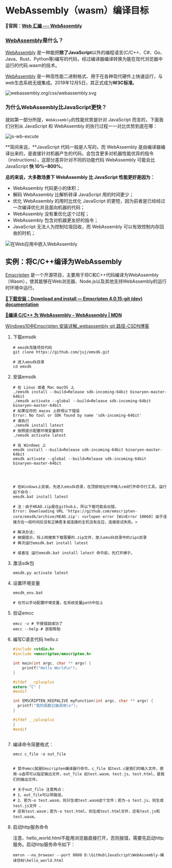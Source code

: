 # WebAssembly（wasm）编译目标



**🚀官网：[Web 汇编 --- WebAssembly](https://webassembly.org/)**



### [WebAssembly](https://developer.mozilla.org/zh-CN/docs/WebAssembly)是什么？

[WebAssembly](https://developer.mozilla.org/en-US/docs/WebAssembly/Concepts) 是一种能把**除了JavaScript**以外的编程语言(C/C++、C#、Go、Java、Rust、Python等)编写的代码，经过编译器编译转换为能在现代浏览器中运行的代码.wasm的技术。

[WebAssembly](https://developer.mozilla.org/en-US/docs/WebAssembly/Concepts) 是一种高性能二进制格式、用于在各种现代硬件上快速运行，与web生态系统无缝集成。2019年12月5日，其正式成为**W3C标准**。

![webassembly.org/css/webassembly.svg](https://webassembly.org/css/webassembly.svg)





### 为什么WebAssembly比JavaScript更快？

就如第一部分所提，`WebAssembly`的性能优势是针对 JavaScript 而言的，下面我们分别从 JavaScript 和 WebAssembly 的执行过程一一对比优势到底在哪：

![js-wb-excute](D:\GitHub\JavaScript\WebAssembly-编译目标\WebAssembly为什么快.png)

**简间来说，**JavaScript 代码一般是人写的，而 WebAssembly 是由编译器编译出来的，是直接针对机器产生的代码，会包含更多对机器性能优异的指令（instructions），这部分差异针对不同的功能代码 WebAssembly 可能会比 JavaScript **快 10%~800%**。

**总的来说，大多数场景下 WebAssembly 比 JavaScript 性能更好是因为：**

- WebAssembly 代码更小的体积；
- 解码 WebAssembly 比解析转译 JavaScript 用的时间更少；
- 优化 WebAssembly 的用时比优化 JavaScript 的更短，因为前者是已经经过一次编译优化并且面向机器的代码；
- WebAssembly 没有重优化这个过程；
- WebAssembly 包含对机器更友好的指令；
- JavaScript 无法人为控制垃圾回收，而 WebAssembly 可以有效控制内存回收的时机；

![在Web应用中嵌入WebAssembly](D:\GitHub\JavaScript\WebAssembly-编译目标\在Web应用中嵌入WebAssembly.png)





## 实例：将C/C++编译为WebAssembly



[Emscripten](https://emscripten.org/) 是一个开源项目，主要用于将C和C++代码编译为WebAssembly（Wasm），使其能够在Web浏览器、Node.js以及其他支持WebAssembly的运行时环境中运行。



**[🚀下载安装：Download and install — Emscripten 4.0.15-git (dev) documentation](https://emscripten.org/docs/getting_started/downloads.html)**



**[🚀编译 C/C++ 为 WebAssembly - WebAssembly | MDN](https://developer.mozilla.org/zh-CN/docs/WebAssembly/Guides/C_to_Wasm)**



[Windows10中Emscripten 安装详解_webassembly git 路径-CSDN博客](https://blog.csdn.net/cnds123/article/details/106742371)



1. 下载emsdk

   ```shell
   # emsdk克隆项目代码
   git clone https://github.com/juj/emsdk.git
   
   # 进入emsdk目录
   cd emsdk
   ```

   

2. 安装emsdk

   ```shell
   # 在 Linux 或者 Mac macOS 上
   ./emsdk install --build=Release sdk-incoming-64bit binaryen-master-64bit
   ./emsdk activate --global --build=Release sdk-incoming-64bit binaryen-master-64bit
   # 如果在你的 macos 上获得以下错误
   Error: No tool or SDK found by name 'sdk-incoming-64bit'
   # 请执行
   ./emsdk install latest
   # 按照提示配置环境变量即可
   ./emsdk activate latest
   
   # 在 Windows 上
   emsdk install --build=Release sdk-incoming-64bit binaryen-master-64bit
   emsdk activate --global --build=Release sdk-incoming-64bit binaryen-master-64bit
   
   
   
   
   # 在Windows上安装，先进入emsdk目录，在顶部地址栏中输入cmd打开命令行工具，运行如下命令：
   emsdk.bat install latest
   
   # 注：由于HEAD.zip是在github上，所以下载可能会出错，
   Error: Downloading URL 'https://github.com/emscripten-core/emsdk/archive/HEAD.zip': <urlopen error [WinError 10060] 由于连接方在一段时间后没有正确答复或连接的主机没有反应，连接尝试失败。>
   
   # 解决办法:
   # 根据提示，将上网搜索下载需要的.zip文件，放入emsdk目录中的zips目录
   # 再次运行emsdk.bat install latest
   
   # 或者在 运行emsdk.bat install latest 命令前，先打开梯子。
   ```

   

3. 激活sdk包

   ```shell
   emsdk.py activate latest
   ```

4. 设置环境变量

   ```shell
   emsdk_env.bat
   
   # 也可以手动配置环境变量，在系统变量path中加上
   ```

5. 验证emcc

   ```shell
   emcc -v # 不报错就成功了
   emcc --help # 获取帮助
   ```

   

6. 编写C语言代码 hello.c

   ```c
   #include <stdio.h>
   #include <emscripten/emscripten.h>
   
   int main(int argc, char ** argv) {
       printf("Hello World\n");
   }
   
   #ifdef __cplusplus
   extern "C" {
   #endif
   
   int EMSCRIPTEN_KEEPALIVE myFunction(int argc, char ** argv) {
     printf("我的函数已被调用\n");
   }
   
   #ifdef __cplusplus
   }
   #endif
   
   
   
   ```

7. 编译命令简要格式：

   ```shell
   emcc c_file -o out_file
   
   
   # 其中emcc就是Emscripten编译器行命令，c_file 如test.c是我们的输入文件，使用-o选项可以指定输出文件，out_file 如test.wasm、test.js、test.html，是我们的输出文件。
   
   # 关于out_file 注意两点：
   # 1、out_file可以带路径。
   # 2、若为-o test.wasm，则只生成test.wasm这个文件；若为-o test.js，则生成test.js文件 ，
   # 还有test.wasm；若为-o test.html，则生成test.html文件，还有test.js和test.wasm。
   ```

   

8. 启动http服务命令

   注意、hello_world.html不能用浏览器直接打开，否则报错，需要先启动http服务。启动http服务命令如下：

   ```shell
   emrun --no_browser --port 8080 D:\GitHub\JavaScript\WebAssembly-编译目标\hello_world.html
   ```

   

